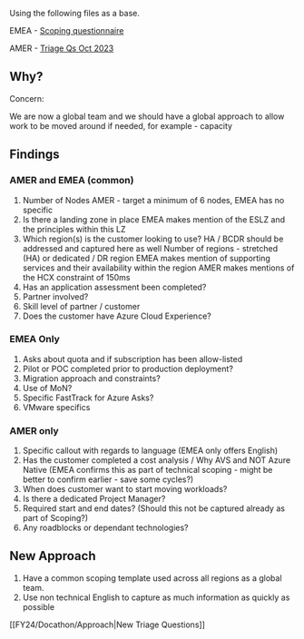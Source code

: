 Using the following files as a base.

EMEA - [Scoping questionnaire](https://microsofteur-my.sharepoint.com/:w:/g/personal/flkelly_microsoft_com/EXMdufRfyIVBhvA6Tmn1EkoBS1XzEITT7qKfvd1aojExrg?e=QgUYlm)

AMER - [Triage Qs Oct 2023](https://microsofteur-my.sharepoint.com/:w:/g/personal/flkelly_microsoft_com/ERIF9O5OOQ1PsXRky_6Ql80Bjl8uUH227umqx8aQKrnKSw?e=uWhbyu)

## Why?

Concern:

We are now a global team and we should have a global approach to allow work to be moved around if needed, for example - capacity
## Findings

### AMER and EMEA (common)

1. Number of Nodes
		AMER - target a minimum of 6 nodes, EMEA has no specific
1. Is there a landing zone in place
		EMEA makes mention of the ESLZ and the principles within this LZ
1. Which region(s) is the customer looking to use?
		HA / BCDR should be addressed and captured here as well
		Number of regions - stretched (HA) or dedicated / DR region
		EMEA makes mention of supporting services and their availability within the region
		AMER makes mentions of the HCX constraint of 150ms
1. Has an application assessment been completed?
2. Partner involved?
3. Skill level of partner / customer
4. Does the customer have Azure Cloud Experience?

### EMEA Only

1. Asks about quota and if subscription has been allow-listed
2. Pilot or POC completed prior to production deployment?
3. Migration approach and constraints?
4. Use of MoN?
5. Specific FastTrack for Azure Asks?
6. VMware specifics

### AMER only

1. Specific callout with regards to language (EMEA only offers English)
2. Has the customer completed a cost analysis / Why AVS and NOT Azure Native (EMEA confirms this as part of technical scoping - might be better to confirm earlier - save some cycles?)
3. When does customer want to start moving workloads?
4. Is there a dedicated Project Manager?
5. Required start and end dates? (Should this not be captured already as part of Scoping?)
6. Any roadblocks or dependant technologies?

## New Approach

1. Have a common scoping template used across all regions as a global team.
2. Use non technical English to capture as much information as quickly as possible

[[FY24/Docathon/Approach|New Triage Questions]]
